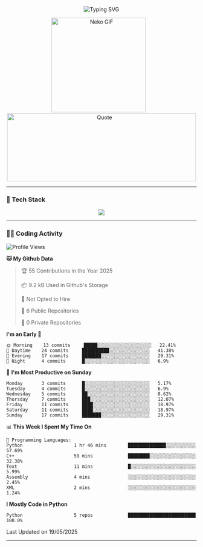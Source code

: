 <p align="center">
  <img src="https://readme-typing-svg.demolab.com?font=Fira+Code&size=36&duration=4000&pause=1000&center=true&vCenter=true&width=1000&lines=Hi+%F0%9F%91%8B%2C+I'm+TAKA!;Welcome+to+my+GitHub+profile!;Enjoy+my+projects+%F0%9F%92%BB" alt="Typing SVG" />
</p>

<p align="center">
  <img src="https://media.giphy.com/media/JIX9t2j0ZTN9S/giphy.gif" width="250" alt="Neko GIF" />
  <span>&nbsp;&nbsp;&nbsp;</span>
  <img src="https://quotes-github-readme.vercel.app/api?type=horizontal&theme=tokyonight" width="500" height="180" alt="Quote" />
</p>

---

### 🧰 Tech Stack
<p align="center">
  <img src="https://skillicons.dev/icons?i=python,html,css,js,git,c,linux" />
</p>

---

### 🧑‍💻 Coding Activity

<!--START_SECTION:waka-->
![Profile Views](http://img.shields.io/badge/Profile%20Views-0-blue)

**🐱 My Github Data** 

> 🏆 55 Contributions in the Year 2025
 > 
> 📦 9.2 kB Used in Github's Storage 
 > 
> 🚫 Not Opted to Hire
 > 
> 📜 6 Public Repositories 
 > 
> 🔑 0 Private Repositories  
 > 
**I'm an Early 🐤** 

```text
🌞 Morning    13 commits     █████░░░░░░░░░░░░░░░░░░░░   22.41% 
🌆 Daytime    24 commits     ██████████░░░░░░░░░░░░░░░   41.38% 
🌃 Evening    17 commits     ███████░░░░░░░░░░░░░░░░░░   29.31% 
🌙 Night      4 commits      █░░░░░░░░░░░░░░░░░░░░░░░░   6.9%

```
📅 **I'm Most Productive on Sunday** 

```text
Monday       3 commits      █░░░░░░░░░░░░░░░░░░░░░░░░   5.17% 
Tuesday      4 commits      █░░░░░░░░░░░░░░░░░░░░░░░░   6.9% 
Wednesday    5 commits      ██░░░░░░░░░░░░░░░░░░░░░░░   8.62% 
Thursday     7 commits      ███░░░░░░░░░░░░░░░░░░░░░░   12.07% 
Friday       11 commits     ████░░░░░░░░░░░░░░░░░░░░░   18.97% 
Saturday     11 commits     ████░░░░░░░░░░░░░░░░░░░░░   18.97% 
Sunday       17 commits     ███████░░░░░░░░░░░░░░░░░░   29.31%

```


📊 **This Week I Spent My Time On** 

```text
💬 Programming Languages: 
Python                   1 hr 46 mins        ██████████████░░░░░░░░░░░   57.69% 
C++                      59 mins             ████████░░░░░░░░░░░░░░░░░   32.38% 
Text                     11 mins             █░░░░░░░░░░░░░░░░░░░░░░░░   5.99% 
Assembly                 4 mins              ░░░░░░░░░░░░░░░░░░░░░░░░░   2.45% 
XML                      2 mins              ░░░░░░░░░░░░░░░░░░░░░░░░░   1.24%

```

**I Mostly Code in Python** 

```text
Python                   5 repos             █████████████████████████   100.0%

```



 Last Updated on 19/05/2025
<!--END_SECTION:waka-->

---
